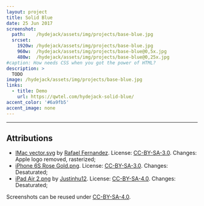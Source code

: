 ```yaml
---
layout: project
title: Solid Blue
date: 25 Jun 2017
screenshot:
  path:    /hydejack/assets/img/projects/base-blue.jpg
  srcset:
    1920w: /hydejack/assets/img/projects/base-blue.jpg
    960w:  /hydejack/assets/img/projects/base-blue@0,5x.jpg
    480w:  /hydejack/assets/img/projects/base-blue@0,25x.jpg
#caption: How needs CSS when you got the power of HTML?
description: >
  TODO
image: /hydejack/assets/img/projects/base-blue.jpg
links:
  - title: Demo
    url: https://qwtel.com/hydejack-solid-blue/
accent_color: '#6a9fb5'
accent_image: none
---
```


***

## Attributions
* [IMac vector.svg](https://commons.wikimedia.org/wiki/File:IMac_vector.svg)
  by [Rafael Fernandez](https://commons.wikimedia.org/wiki/User:TheGoldenBox).
  License: [CC-BY-SA-3.0]. Changes: Apple logo removed, rasterized;
* [iPhone 6S Rose Gold.png](https://commons.wikimedia.org/wiki/File:IPhone_6S_Rose_Gold.png).
  License: [CC-BY-SA-3.0]. Changes: Desaturated;
* [iPad Air 2.png](https://commons.wikimedia.org/wiki/File:IPad_Air_2.png)
  by [Justinhu12](https://commons.wikimedia.org/wiki/User:Justinhu12).
  License: [CC-BY-SA-4.0]. Changes: Desaturated;

Screenshots can be reused under [CC-BY-SA-4.0].

[CC-BY-SA-4.0]: https://creativecommons.org/licenses/by-sa/4.0/
[CC-BY-SA-3.0]: https://creativecommons.org/licenses/by-sa/3.0/
